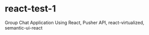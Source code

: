 # react-test-1
Group Chat Application 
Using React, Pusher API, react-virtualized, semantic-ui-react
